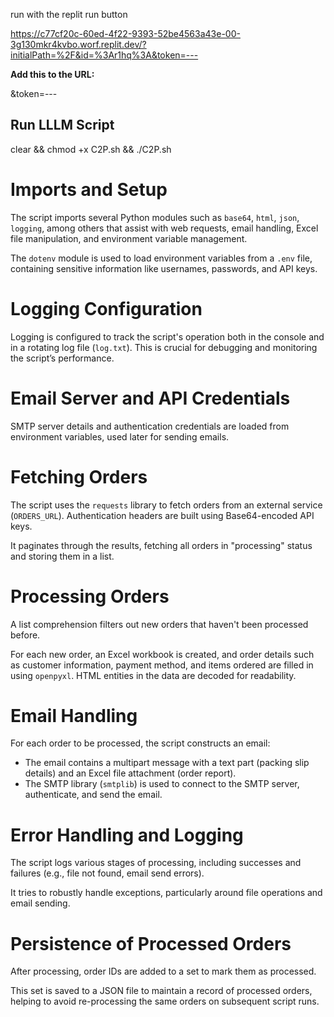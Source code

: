 run with the replit run button

https://c77cf20c-60ed-4f22-9393-52be4563a43e-00-3g130mkr4kvbo.worf.replit.dev/?initialPath=%2F&id=%3Ar1hq%3A&token=---

**Add this to the URL:**

&token=---

Run LLLM Script
-----------------
clear && chmod +x C2P.sh && ./C2P.sh


**Imports and Setup**
===============

The script imports several Python modules such as `base64`, `html`, `json`, `logging`, among others that assist with web requests, email handling, Excel file manipulation, and environment variable management.

The `dotenv` module is used to load environment variables from a `.env` file, containing sensitive information like usernames, passwords, and API keys.

**Logging Configuration**
=====================

Logging is configured to track the script's operation both in the console and in a rotating log file (`log.txt`). This is crucial for debugging and monitoring the script’s performance.

**Email Server and API Credentials**
================================

SMTP server details and authentication credentials are loaded from environment variables, used later for sending emails.

**Fetching Orders**
================

The script uses the `requests` library to fetch orders from an external service (`ORDERS_URL`). Authentication headers are built using Base64-encoded API keys.

It paginates through the results, fetching all orders in "processing" status and storing them in a list.

**Processing Orders**
==================

A list comprehension filters out new orders that haven't been processed before.

For each new order, an Excel workbook is created, and order details such as customer information, payment method, and items ordered are filled in using `openpyxl`. HTML entities in the data are decoded for readability.

**Email Handling**
================

For each order to be processed, the script constructs an email:

* The email contains a multipart message with a text part (packing slip details) and an Excel file attachment (order report).
* The SMTP library (`smtplib`) is used to connect to the SMTP server, authenticate, and send the email.

**Error Handling and Logging**
=============================

The script logs various stages of processing, including successes and failures (e.g., file not found, email send errors).

It tries to robustly handle exceptions, particularly around file operations and email sending.

**Persistence of Processed Orders**
================================

After processing, order IDs are added to a set to mark them as processed.

This set is saved to a JSON file to maintain a record of processed orders, helping to avoid re-processing the same orders on subsequent script runs.